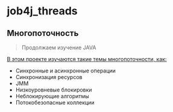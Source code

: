 # job4j_threads

<h2>Многопоточность</h2>
<blockquote>Продолжаем изучение JAVA</blockquote>

<a href="">В этом проекте изучаются такие темы многопоточности, как:</a>

<ul dir="auto">
<li>Синхронные и асинхронные операции</li>
<li>Синхронизация ресурсов</li>
<li>JMM</li>
<li>Низкоуровневые блокировки</li>
<li>Неблокирующие алгоритмы</li>
<li>Потокобезопасные коллекции</li>
</ul>   
